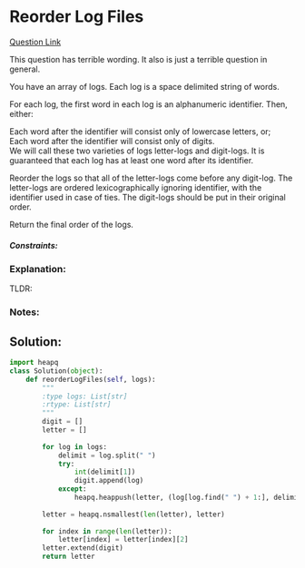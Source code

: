 # Reorder Log Files  

[Question Link](https://leetcode.com/problems/reorder-log-files/)  

This question has terrible wording. It also is just a terrible question in general.  

You have an array of logs.  Each log is a space delimited string of words.  

For each log, the first word in each log is an alphanumeric identifier.  Then, either:  

Each word after the identifier will consist only of lowercase letters, or;  
Each word after the identifier will consist only of digits.  
We will call these two varieties of logs letter-logs and digit-logs.  It is guaranteed that each log has at least one word after its identifier.  

Reorder the logs so that all of the letter-logs come before any digit-log.  The letter-logs are ordered lexicographically ignoring identifier, with the identifier used in case of ties.  The digit-logs should be put in their original order.  

Return the final order of the logs.  


##### Constraints:

### Explanation:
TLDR: 

### Notes:


## Solution:
```Python
import heapq
class Solution(object):
    def reorderLogFiles(self, logs):
        """
        :type logs: List[str]
        :rtype: List[str]
        """
        digit = []
        letter = []
        
        for log in logs:
            delimit = log.split(" ")
            try:
                int(delimit[1])
                digit.append(log)
            except:
                heapq.heappush(letter, (log[log.find(" ") + 1:], delimit[0], log))
            
        letter = heapq.nsmallest(len(letter), letter)
        
        for index in range(len(letter)):
            letter[index] = letter[index][2]
        letter.extend(digit)
        return letter
        
```